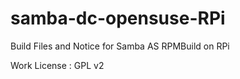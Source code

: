 samba-dc-opensuse-RPi
=====================

Build Files and Notice for Samba  AS   RPMBuild on RPi 

Work License : GPL v2


